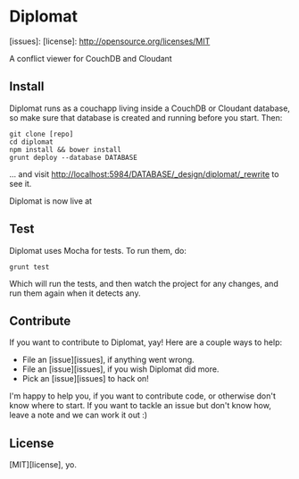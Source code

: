 # Diplomat

[issues]:
[license]: http://opensource.org/licenses/MIT

A conflict viewer for CouchDB and Cloudant

## Install

Diplomat runs as a couchapp living inside a CouchDB or Cloudant database, so make sure that database is created and running before you start. Then:

    git clone [repo]
    cd diplomat
    npm install && bower install
    grunt deploy --database DATABASE

... and visit <http://localhost:5984/DATABASE/_design/diplomat/_rewrite> to see it.

Diplomat is now live at 

## Test

Diplomat uses Mocha for tests. To run them, do:

    grunt test

Which will run the tests, and then watch the project for any changes, and run them again when it detects any.

## Contribute

If you want to contribute to Diplomat, yay! Here are a couple ways to help:

* File an [issue][issues], if anything went wrong.
* File an [issue][issues], if you wish Diplomat did more.
* Pick an [issue][issues] to hack on!

I'm happy to help you, if you want to contribute code, or otherwise don't know where to start. If you want to tackle an issue but don't know how, leave a note and we can work it out :)

## License

[MIT][license], yo.
